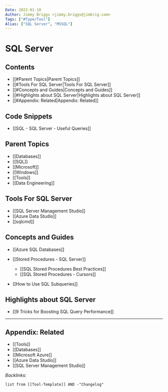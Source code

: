 ```yaml
---
Date: 2022-01-10
Author: Jimmy Briggs <jimmy.briggs@jimbrig.com>
Tags: ["#Type/Tool"]
Alias: ["SQL Server", "MSSQL"]
---
```


# SQL Server

## Contents

- [[#Parent Topics|Parent Topics]]
- [[#Tools For SQL Server|Tools For SQL Server]]
- [[#Concepts and Guides|Concepts and Guides]]
- [[#Highlights about SQL Server|Highlights about SQL Server]]
- [[#Appendix: Related|Appendix: Related]]


## Code Snippets

- [[SQL - SQL Server - Useful Queries]]

## Parent Topics

- [[Databases]]
- [[SQL]]
- [[Microsoft]]
- [[Windows]]
- [[Tools]]
- [[Data Engineering]]


## Tools For SQL Server

- [[SQL Server Management Studio]]
- [[Azure Data Studio]]
- [[sqlcmd]]

## Concepts and Guides

- [[Azure SQL Databases]]

- [[Stored Procedures - SQL Server]]
    - [[SQL Stored Procedures Best Practices]]
    - [[SQL Stored Procedures - Cursors]]

- [[How to Use SQL Subqueries]]


## Highlights about SQL Server

- [[9 Tricks for Boosting SQL Query Performance]]




***

## Appendix: Related

- [[Tools]]
- [[Databases]]
- [[Microsoft Azure]]
- [[Azure Data Studio]]
- [[SQL Server Management Studio]]

*Backlinks:*

```dataview
list from [[Tool-Template]] AND -"Changelog"
```